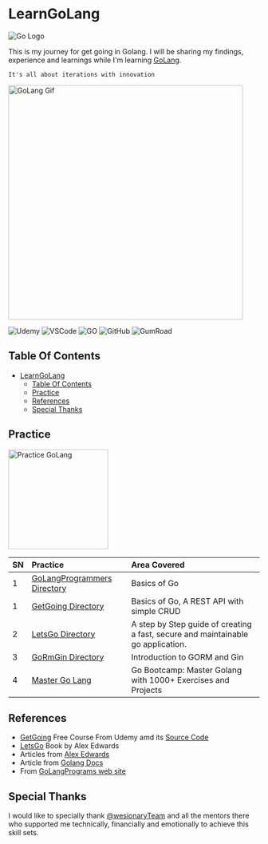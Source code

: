 # LearnGoLang

![Go Logo](https://tadviser.com/images/thumb/3/36/Golang_LOGO.png/840px-Golang_LOGO.png)

This is my journey for get going in Golang. I will be sharing my findings, experience and learnings while I'm learning [GoLang](https://golang.google.cn/).

`It's all about iterations with innovation`

<img src="https://miro.medium.com/max/1132/0*DPxp_XfGsvDBvInd.gif" alt="GoLang Gif" style="width:470px;"/>

![Udemy](https://img.shields.io/badge/Udemy-EC5252?style=for-the-badge&logo=Udemy&logoColor=white) ![VSCode](https://img.shields.io/badge/VSCode-0078D4?style=for-the-badge&logo=visual%20studio%20code&logoColor=white) ![GO](https://img.shields.io/badge/Go-00ADD8?style=for-the-badge&logo=go&logoColor=white) ![GitHub](https://img.shields.io/badge/GitHub-100000?style=for-the-badge&logo=github&logoColor=white) ![GumRoad](https://img.shields.io/badge/GUMROAD-36a9ae?style=for-the-badge&logo=gumroad&logoColor=white)

## Table Of Contents

- [LearnGoLang](#learngolang)
  - [Table Of Contents](#table-of-contents)
  - [Practice](#practice)
  - [References](#references)
  - [Special Thanks](#special-thanks)

## Practice

<img src="https://adaickalavan.github.io/assets/images/gophercises_punching.jpg" alt="Practice GoLang" style="width:200px;"/>

|SN |Practice  |Area Covered |
|:--|:---------|:------------|
|1|[GoLangProgrammers Directory](./GoLangProgrammers/README.md)|Basics of Go|
|1|[GetGoing Directory](./GetGoing/README.md)|Basics of Go, A REST API with simple CRUD |
|2|[LetsGo Directory](./LetsGo/README.md)| A step by Step guide of creating a fast, secure and maintainable go application. |
|3|[GoRmGin Directory](./GoRmGin/README.md)| Introduction to GORM and Gin |
|4|[Master Go Lang](./MasterGoLang/Readme.md)| Go Bootcamp: Master Golang with 1000+ Exercises and Projects|

## References

- [GetGoing](https://www.udemy.com/course/getgoing/)  Free Course From Udemy amd its [Source Code](https://github.com/L04DB4L4NC3R/getgoing)
- [LetsGo](https://alexedwards.gumroad.com/l/lets-go) Book by Alex Edwards
- Articles from [Alex Edwards](https://www.alexedwards.net/blog)
- Article from [Golang Docs](https://go.dev/doc/tutorial/web-service-gin)
- From [GoLangPrograms web site](https://www.golangprograms.com/go-language/variables.html)

## Special Thanks

I would like to specially thank [@wesionaryTeam](https://github.com/wesionaryTEAM) and all the mentors there who supported me technically, financially and emotionally to achieve this skill sets.
